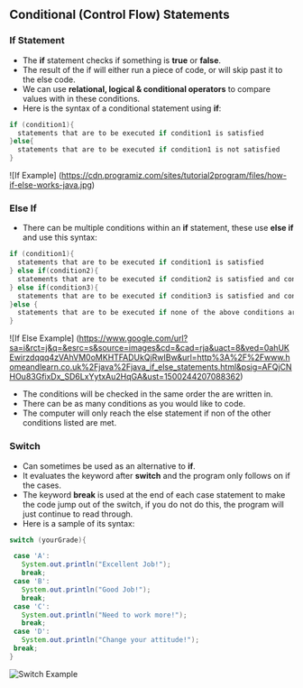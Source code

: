 ## Conditional (Control Flow) Statements
### If Statement
  * The **if** statement checks if something is **true** or **false**.
  * The result of the if will either run a piece of code, or will skip past it to the else code.
  * We can use **relational, logical & conditional operators** to compare values with in these conditions. 
  * Here is the syntax of a conditional statement using **if**:
  ```java
  if (condition1){
    statements that are to be executed if condition1 is satisfied
  }else{
    statements that are to be executed if condition1 is not satisfied
  } 
  ```
  
  ![If Example] (https://cdn.programiz.com/sites/tutorial2program/files/how-if-else-works-java.jpg)
  
### Else If
  * There can be multiple conditions within an **if** statement, these use **else if** and use this syntax:
  ```java
  if (condition1){
    statements that are to be executed if condition1 is satisfied
  } else if(condition2){
    statements that are to be executed if condition2 is satisfied and condition1 is not satisfied
  } else if(condition3){
    statements that are to be executed if condition3 is satisfied and condition1 and condition2 are not satisfied
  }else {
    statements that are to be executed if none of the above conditions are true
  } 
  ```
  
  ![If Else Example] (https://www.google.com/url?sa=i&rct=j&q=&esrc=s&source=images&cd=&cad=rja&uact=8&ved=0ahUKEwirzdqqq4zVAhVM0oMKHTFADUkQjRwIBw&url=http%3A%2F%2Fwww.homeandlearn.co.uk%2Fjava%2Fjava_if_else_statements.html&psig=AFQjCNHOu83GfixDx_SD6LxYytxAu2HqGA&ust=1500244207088362)
  * The conditions will be checked in the same order the are written in. 
  * There can be as many conditions as you would like to code. 
  * The computer will only reach the else statement if non of the other conditions listed are met. 
  
### Switch
  * Can sometimes be used as an alternative to **if**.
  * It evaluates the keyword after **switch** and the program only follows on if the cases.
  * The keyword **break** is used at the end of each case statement to make the code jump out of the switch, if you do not do this, the program will just continue to read through.
  * Here is a sample of its syntax:
  ```java
  switch (yourGrade){

   case 'A':
     System.out.println("Excellent Job!");
     break;
   case 'B':
     System.out.println("Good Job!");
     break;
   case 'C':
     System.out.println("Need to work more!");
     break;
   case 'D':
     System.out.println("Change your attitude!");
   break;
 }
 ```
 ![Switch Example](http://www.homeandlearn.co.uk/java/images/con_logic/switch_statement.gif)
 
